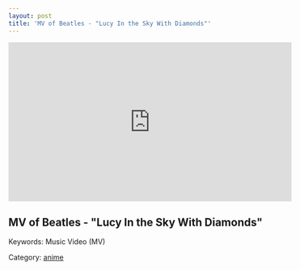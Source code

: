 ```yaml
---
layout: post
title: 'MV of Beatles - "Lucy In the Sky With Diamonds"'
---
```



<div class="tanasinn_contents" style="text-align: center;">
<iframe width="560" height="315" src="https://www.youtube.com/embed/NXXkq7l-wZg" frameborder="0" allow="accelerometer; autoplay; encrypted-media; gyroscope; picture-in-picture" allowfullscreen></iframe>
</div>


MV of Beatles - "Lucy In the Sky With Diamonds"
---

Keywords: Music Video (MV)

Category: [anime](/lists/anime_list.html)

